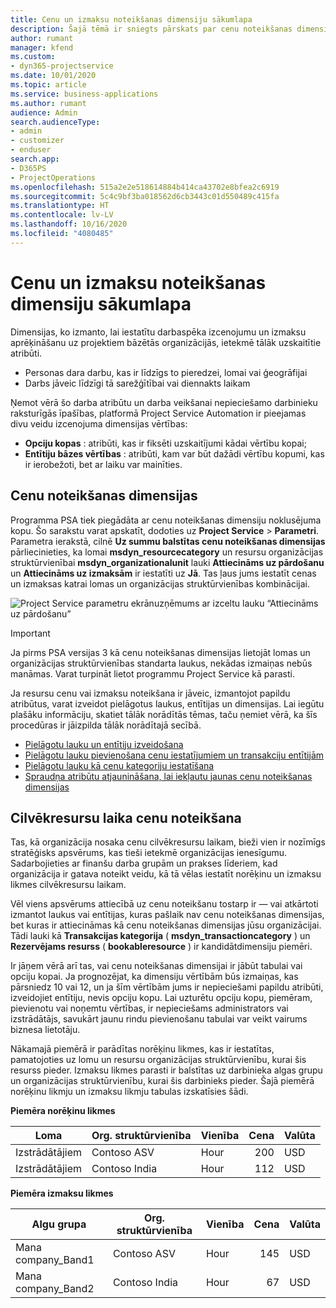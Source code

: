 ```yaml
---
title: Cenu un izmaksu noteikšanas dimensiju sākumlapa
description: Šajā tēmā ir sniegts pārskats par cenu noteikšanas dimensijām.
author: rumant
manager: kfend
ms.custom:
- dyn365-projectservice
ms.date: 10/01/2020
ms.topic: article
ms.service: business-applications
ms.author: rumant
audience: Admin
search.audienceType:
- admin
- customizer
- enduser
search.app:
- D365PS
- ProjectOperations
ms.openlocfilehash: 515a2e2e518614884b414ca43702e8bfea2c6919
ms.sourcegitcommit: 5c4c9bf3ba018562d6cb3443c01d550489c415fa
ms.translationtype: HT
ms.contentlocale: lv-LV
ms.lasthandoff: 10/16/2020
ms.locfileid: "4080485"
---
```

# <a name="pricing-and-costing-dimensions-home-page"></a>Cenu un izmaksu noteikšanas dimensiju sākumlapa

Dimensijas, ko izmanto, lai iestatītu darbaspēka izcenojumu un izmaksu aprēķināšanu uz projektiem bāzētās organizācijās, ietekmē tālāk uzskaitītie atribūti.

- Personas dara darbu, kas ir līdzīgs to pieredzei, lomai vai ģeogrāfijai
- Darbs jāveic līdzīgi tā sarežģītībai vai diennakts laikam

Ņemot vērā šo darba atribūtu un darba veikšanai nepieciešamo darbinieku raksturīgās īpašības, platformā Project Service Automation ir pieejamas divu veidu izcenojuma dimensijas vērtības: 

- **Opciju kopas** : atribūti, kas ir fiksēti uzskaitījumi kādai vērtību kopai;
- **Entītiju bāzes vērtības** : atribūti, kam var būt dažādi vērtību kopumi, kas ir ierobežoti, bet ar laiku var mainīties.

## <a name="pricing-dimensions"></a>Cenu noteikšanas dimensijas

Programma PSA tiek piegādāta ar cenu noteikšanas dimensiju noklusējuma kopu. Šo sarakstu varat apskatīt, dodoties uz **Project Service** > **Parametri**. Parametra ierakstā, cilnē **Uz summu balstītas cenu noteikšanas dimensijas** pārliecinieties, ka lomai **msdyn_resourcecategory** un resursu organizācijas struktūrvienībai **msdyn_organizationalunit** lauki **Attiecināms uz pārdošanu** un **Attiecināms uz izmaksām** ir iestatīti uz **Jā**. Tas ļaus jums iestatīt cenas un izmaksas katrai lomas un organizācijas struktūrvienības kombinācijai.

![Project Service parametru ekrānuzņēmums ar izceltu lauku “Attiecināms uz pārdošanu”](media/PS-OOB-parameters.png)

> [!IMPORTANT]
> Ja pirms PSA versijas 3 kā cenu noteikšanas dimensijas lietojāt lomas un organizācijas struktūrvienības standarta laukus, nekādas izmaiņas nebūs manāmas. Varat turpināt lietot programmu Project Service kā parasti. 

Ja resursu cenu vai izmaksu noteikšana ir jāveic, izmantojot papildu atribūtus, varat izveidot pielāgotus laukus, entītijas un dimensijas. Lai iegūtu plašāku informāciju, skatiet tālāk norādītās tēmas, taču ņemiet vērā, ka šīs procedūras ir jāizpilda tālāk norādītajā secībā.

- [Pielāgotu lauku un entītiju izveidošana](create-custom-fields-entities.md)
- [Pielāgotu lauku pievienošana cenu iestatījumiem un transakciju entītijām](field-references.md)
- [Pielāgotu lauku kā cenu kategoriju iestatīšana ](set-up-pricing-dimensions.md)
- [Spraudņa atribūtu atjaunināšana, lai iekļautu jaunas cenu noteikšanas dimensijas](update-plug-in-attributes.md)

## <a name="pricing-human-resource-time"></a>Cilvēkresursu laika cenu noteikšana
Tas, kā organizācija nosaka cenu cilvēkresursu laikam, bieži vien ir nozīmīgs stratēģisks apsvērums, kas tieši ietekmē organizācijas ienesīgumu. Sadarbojieties ar finanšu darba grupām un prakses līderiem, kad organizācija ir gatava noteikt veidu, kā tā vēlas iestatīt norēķinu un izmaksu likmes cilvēkresursu laikam.

Vēl viens apsvērums attiecībā uz cenu noteikšanu tostarp ir — vai atkārtoti izmantot laukus vai entītijas, kuras pašlaik nav cenu noteikšanas dimensijas, bet kuras ir attiecināmas kā cenu noteikšanas dimensijas jūsu organizācijai. Tādi lauki kā **Transakcijas kategorija** ( **msdyn_transactioncategory** ) un **Rezervējams resurss** ( **bookableresource** ) ir kandidātdimensiju piemēri. 

Ir jāņem vērā arī tas, vai cenu noteikšanas dimensijai ir jābūt tabulai vai opciju kopai. Ja prognozējat, ka dimensiju vērtībām būs izmaiņas, kas pārsniedz 10 vai 12, un ja šīm vērtībām jums ir nepieciešami papildu atribūti, izveidojiet entītiju, nevis opciju kopu. Lai uzturētu opciju kopu, piemēram, pievienotu vai noņemtu vērtības, ir nepieciešams administrators vai izstrādātājs, savukārt jaunu rindu pievienošanu tabulai var veikt vairums biznesa lietotāju.

Nākamajā piemērā ir parādītas norēķinu likmes, kas ir iestatītas, pamatojoties uz lomu un resursu organizācijas struktūrvienību, kurai šis resurss pieder. Izmaksu likmes parasti ir balstītas uz darbinieka algas grupu un organizācijas struktūrvienību, kurai šis darbinieks pieder. Šajā piemērā norēķinu likmju un izmaksu likmju tabulas izskatīsies šādi.

**Piemēra norēķinu likmes**

| Loma        | Org. struktūrvienība    |Vienība      |Cena      |Valūta  |
| ------------|-------------|----------|----------:|----------|
| Izstrādātājiem   | Contoso ASV  |Hour | 200|USD     |
| Izstrādātājiem   | Contoso India |Hour|   112|USD     |


**Piemēra izmaksu likmes**

| Algu grupa     | Org. struktūrvienība    |Vienība      |Cena      |Valūta  |
| ----------------|-------------|----------|----------:|----------|
| Mana company_Band1 | Contoso ASV  |Hour | 145|USD     |
| Mana company_Band2 | Contoso India |Hour|   67|USD     |
